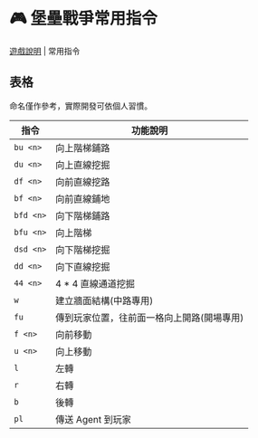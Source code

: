 # 🎮 堡壘戰爭常用指令

[遊戲說明](https://github.com/YC815/fortress-war_mcbe) | 常用指令

## 表格
命名僅作參考，實際開發可依個人習慣。

| 指令       | 功能說明             |
|------------|----------------------|
| `bu <n>`  | 向上階梯鋪路         |
| `du <n>`   | 向上直線挖掘         |
| `df <n>`   | 向前直線挖路         |
| `bf <n>`   | 向前直線鋪地             |
| `bfd <n>`  | 向下階梯鋪路 |
| `bfu <n>`  | 向上階梯             |
| `dsd <n>`  | 向下階梯挖掘         |
| `dd <n>`   | 向下直線挖掘             |
| `44 <n>`   | 4 * 4 直線通道挖掘           |
| `w`        | 建立牆面結構(中路專用)         |
| `fu`       | 傳到玩家位置，往前面一格向上開路(開場專用)         |
| `f <n>`    | 向前移動             |
| `u <n>`    | 向上移動             |
| `l`        | 左轉                 |
| `r`        | 右轉                 |
| `b`        | 後轉                 |
| `pl`       | 傳送 Agent 到玩家     |
